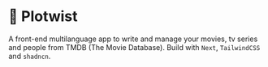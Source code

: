 # 🎥 Plotwist

A front-end multilanguage app to write and manage your movies, tv series and people from TMDB (The Movie Database). Build with `Next`, `TailwindCSS` and `shadncn`.
